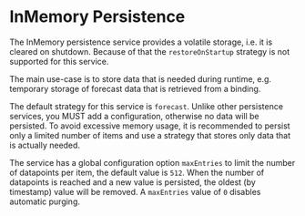 # InMemory Persistence

The InMemory persistence service provides a volatile storage, i.e. it is cleared on shutdown.
Because of that the `restoreOnStartup` strategy is not supported for this service.

The main use-case is to store data that is needed during runtime, e.g. temporary storage of forecast data that is retrieved from a binding.

The default strategy for this service is `forecast`.
Unlike other persistence services, you MUST add a configuration, otherwise no data will be persisted.
To avoid excessive memory usage, it is recommended to persist only a limited number of items and use a strategy that stores only data that is actually needed.

The service has a global configuration option `maxEntries` to limit the number of datapoints per item, the default value is `512`.
When the number of datapoints is reached and a new value is persisted, the oldest (by timestamp) value will be removed.
A `maxEntries` value of `0` disables automatic purging.
